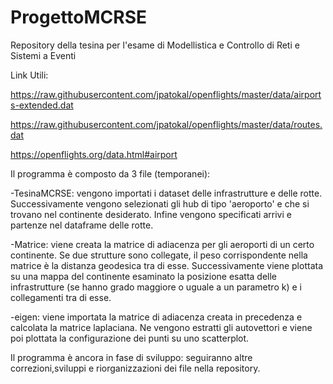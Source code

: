 # ProgettoMCRSE

Repository della tesina per l'esame di Modellistica  e Controllo di Reti e Sistemi a Eventi

Link Utili:

https://raw.githubusercontent.com/jpatokal/openflights/master/data/airports-extended.dat

https://raw.githubusercontent.com/jpatokal/openflights/master/data/routes.dat

https://openflights.org/data.html#airport


Il programma è composto da 3 file (temporanei):

-TesinaMCRSE: vengono importati i dataset delle infrastrutture e delle rotte. Successivamente vengono selezionati gli hub di tipo 'aeroporto' e che si trovano nel continente
 desiderato. Infine vengono specificati arrivi e partenze nel dataframe delle rotte. 

-Matrice: viene creata la matrice di adiacenza per gli aeroporti di un certo continente. Se due strutture sono collegate, il peso corrispondente nella matrice è la distanza geodesica
 tra di esse. Successivamente viene plottata su una mappa del continente esaminato la posizione esatta delle infrastrutture (se hanno grado maggiore o uguale a un parametro k) e 
 i collegamenti tra di esse.
 
-eigen: viene importata la matrice di adiacenza creata in precedenza e calcolata la matrice laplaciana. Ne vengono estratti gli autovettori e viene poi plottata la configurazione dei
 punti su uno scatterplot. 
 
 
Il programma è ancora in fase di sviluppo: seguiranno altre correzioni,sviluppi e riorganizzazioni dei file nella repository.